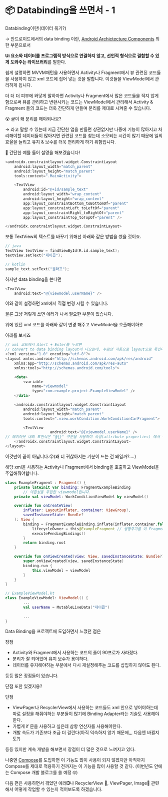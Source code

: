 # 📦 Databinding을 쓰면서 - 1

Databinding이란!(데이터 묶기?)

→ 안드로이드에서의 data binding 이란, [Android Archictecture Components](https://developer.android.com/topic/libraries/architecture) 의 한 부분으로서

**Ui 요소와 데이터를 프로그램적 방식으로 연결하지 않고, 선언적 형식으로 결합할 수 있게 도와주는 라이브러리**를 말한다.

쉽게 설명하면 MVVM패턴을 사용하면서 Activity나 Fragment에서 뷰 관련된 코드들을 사용하지 않고 xml 코드에 집어 넣는 것을 말합니다. 이것들을 ViewModel에서 관리하게 됩니다.

더 더 더 피부에 와닿게 말하자면 Activity나 Fragment에서 많은 코드들을 적지 않게 함으로써 뷰를 관리하고 변환시키는 코드는 ViewModel에서 관리해서 Activity & Fragment 들의 코드는 더욱 간단하게 만들며 분리를 제대로 시켜줄 수 있습니다.

😵 굳이 왜 분리를 해야되나요?

→ 라고 말할 수 있는데 지금 간단한 앱을 만들면 상관없지만 나중에 기능이 많아지고 처리해야할 데이터들이 많아지면 관련된 코드를 찾는데 소모되는 시간이 많기 때문에 일의 효율을 늘리고 유지 & 보수를 더욱 편리하게 하기 위함입니다.

🤔 간단한 예를 들어 설명을 해보겠습니다!

```kotlin
<androidx.constraintlayout.widget.ConstraintLayout
    android:layout_width="match_parent"
    android:layout_height="match_parent"
    tools:context=".MainActivity">

    <TextView
        android:id="@+id/sample_text"
        android:layout_width="wrap_content"
        android:layout_height="wrap_content"
        app:layout_constraintBottom_toBottomOf="parent"
        app:layout_constraintLeft_toLeftOf="parent"
        app:layout_constraintRight_toRightOf="parent"
        app:layout_constraintTop_toTopOf="parent" />

</androidx.constraintlayout.widget.ConstraintLayout>
```

보통 TextView의 텍스트를 바꾸기 위해선 아래와 같은 방법을 썼을 것이죠.

```kotlin
// java
TextView textView = findViewById(R.id.sample_text);
textView.setText("제이콥");

// kotlin
sample_text.setText("올라프");
```

하지만 data binding을 쓴다면

```kotlin
<TextView
    android:text="@{viewmodel.userName}" />
```

이와 같이 설정하면 xml에서 직접 변경 시킬 수 있습니다.

물론 그냥 저렇게 쓰면 에러가 나서 필요한 부분이 있습니다.

위에 있던 xml 코드를 아래와 같이 변경 해주고 ViewModel을 호출해야하죠

아래를 보시죠

```kotlin
// xml 코드에서 Alert + Enter를 누르면 
// convert to data binding layout이 나오는데, 누르면 자동으로 layout으로 묶인다.
<?xml version="1.0" encoding="utf-8"?>
<layout xmlns:android="http://schemas.android.com/apk/res/android"
    xmlns:app="http://schemas.android.com/apk/res-auto"
    xmlns:tools="http://schemas.android.com/tools">

    <data>
        <variable
            name="viewmodel"
            type="com.example.project.ExampleViewModel" />
    </data>

    <androidx.constraintlayout.widget.ConstraintLayout
        android:layout_width="match_parent"
        android:layout_height="match_parent"
        tools:context=".view.workCondition.WorkConditionCarFragment">

        <TextView 
				    android:text="@{viewmodel.userName}" />
// 레이아웃 내의 표현식은 "@{}" 구문을 사용하여 속성(attribute properties) 에서 작성된다.
    </androidx.constraintlayout.widget.ConstraintLayout>
</layout>
```

이것만이 끝이 아닙니다.😵(왜 더 귀찮아지는 기분이 드는 건 왜일까?….)

해당 xml을 사용하는 Activity나 Fragment에서 binding을 호출하고 ViewModel을 주입해줘야합니다.

```kotlin
class ExampleFragment : Fragment() {
    private lateinit var binding: FragmentExampleBinding
		// 의존성을 주입한 viewmodel입니다.
    private val viewModel: WorkConditionViewModel by viewModel()

    override fun onCreateView(
        inflater: LayoutInflater, container: ViewGroup?,
        savedInstanceState: Bundle?
    ): View {
        binding = FragmentExampleBinding.inflate(inflater,container,false).apply {
            lifecycleOwner = this@ExampleFragment // 생명주기를 이 Fragment와 일치시키겠다.
            executePendingBindings()
        }
        return binding.root
    }

    override fun onViewCreated(view: View, savedInstanceState: Bundle?) {
        super.onViewCreated(view, savedInstanceState)
        binding.run {
            this.viewModel = viewModel
        }
    }
}

// ExampleViewModel.kt
class ExampleViewModel: ViewModel() {
		...
		val userName = MutableLiveData("제이콥")
		
		...
}
```

Data Binding을 프로젝트에 도입하면서 느꼈던 점은

장점

- Activity와 Fragment에서 사용하는 코드의 줄이 90프로가 사라졌다.
- 분리가 잘 되어있어 유지 보수가 용이하다.
- 데이터를 유지해야하는 부분에서 다시 재설정해주는 코드를 삽입하지 않아도 된다.

등등 많은 장점들이 있습니다.

단점 또한 있겠지용?

단점 

- ViewPager나 RecyclerView에서 사용하는 코드들도 xml 안으로 넣어야하는데 따로 설정을 해줘야하는 부분들이 많기에 Binding Adapter라는 기술도 사용해야한다.
- 가볍게 if 문을 사용하고 싶은데 삼항 연산자를 사용해야한다.
- 개발 속도가 기존보다 조금 더 걸린다(아직 익숙하지 않기 때문에,,, 다음엔 바뀔지도?)

등등 있지만 계속 개발을 해보면서 장점이 더 많은 것으로 느껴지고 있다.

나중엔 [Compose](https://developer.android.com/jetpack/compose?gclid=CjwKCAjw_ISWBhBkEiwAdqxb9mKbnG9M_YtzFEsxvRqPWfkCJ0nnG0ZtrsZ5q3OlSk4lYbq-nXW8XhoCT-wQAvD_BwE&gclsrc=aw.ds)를 도입하면 이 기능도 많이 사용이 되지 않겠지만 아직까지 Compose를 제대로 적용하기 전까지는 이 기능을 많이 사용할 것 같다. (이번년도 안에는 Compose 개발 블로그를 쓸 예정 🤓)

다음 편은 사용하면서 겪었던 에러❎나 RecyclerView 📝, ViewPager, Image🌠 관련해서 어떻게 작업할 수 있는지 적어보도록 하겠습니다.